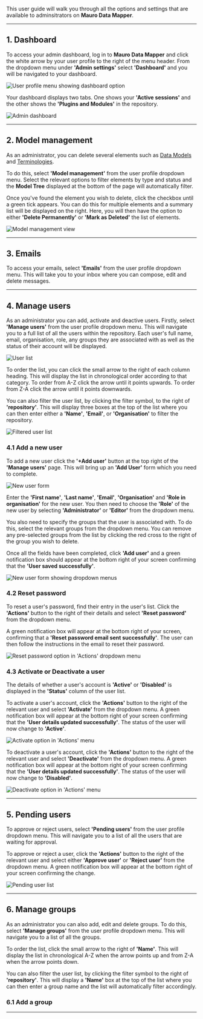 This user guide will walk you through all the options and settings that are available to adminsitrators on **Mauro Data Mapper**.

---
## 1. Dashboard

To access your admin dashboard, log in to **Mauro Data Mapper** and click the white arrow by your user profile to the right of the menu header. From the dropdown menu under **'Admin settings'** select **'Dashboard'** and you will be navigated to your dashboard.

![User profile menu showing dashboard option](user-profile-menu-dashboard.png)

Your dashboard displays two tabs. One shows your **'Active sessions'** and the other shows the **'Plugins and Modules'** in the repository. 

![Admin dashboard](admin-dashboard.png)

--- 

## 2. Model management

As an administrator, you can delete several elements such as [Data Models](../../glossary/data-model/data-model.md) and [Terminologies](../../glossary/terminology-data-type/terminology-data-type.md). 

To do this, select **'Model management'** from the user profile dropdown menu. Select the relevant options to filter elements by type and status and the **Model Tree** displayed at the bottom of the page will automatically filter. 

Once you've found the element you wish to delete, click the checkbox until a green tick appears. You can do this for multiple elements and a summary list will be displayed on the right. Here, you will then have the option to either **'Delete Permanently'** or **'Mark as Deleted'** the list of elements. 

![Model management view](model-management.png)

---

## 3. Emails

To access your emails, select **'Emails'** from the user profile dropdown menu. This will take you to your inbox where you can compose, edit and delete messages. 

---

## 4. Manage users 

As an administrator you can add, activate and deactive users. Firstly, select **'Manage users'** from the user profile dropdown menu. This will navigate you to a full list of all the users within the repository. Each user's full name, email, organisation, role, any groups they are associated with as well as the status of their account will be displayed. 

![User list](manage-users-list.png)

To order the list, you can click the small arrow to the right of each column heading. This will display the list in chronological order according to that category. To order from A-Z click the arrow until it points upwards. To order from Z-A click the arrow until it points downwards.

You can also filter the user list, by clicking the filter symbol, to the right of **'repository'**. This will display three boxes at the top of the list where you can then enter either a **'Name'**, **'Email'**, or **'Organisation'** to filter the repository.

![Filtered user list](filtered-user-list.png)


### 4.1 Add a new user

To add a new user click the **'+Add user'** button at the top right of the **'Manage users'** page. This will bring up an **'Add User'** form which you need to complete. 

![New user form](new-user-form.png)

Enter the **'First name'**, **'Last name'**, **'Email'**, **'Organisation'** and **'Role in organisation'** for the new user. You then need to choose the **'Role'** of the new user by selecting **'Administrator'** or **'Editor'** from the dropdown menu. 

You also need to specify the groups that the user is associated with. To do this, select the relevant groups from the dropdown menu. You can remove any pre-selected groups from the list by clicking the red cross to the right of the group you wish to delete.

Once all the fields have been completed, click **'Add user'** and a green notification box should appear at the bottom right of your screen confirming that the **'User saved successfully'**. 

![New user form showing dropdown menus](new-user-form-dropdown-menus.png)

### 4.2 Reset password

To reset a user's password, find their entry in the user's list. Click the **'Actions'** button to the right of their details and select **'Reset password'** from the dropdown menu. 

A green notification box will appear at the bottom right of your screen, confirming that a **'Reset password email sent successfully'**. The user can then follow the instructions in the email to reset their password. 

![Reset password option in 'Actions' dropdown menu](reset-password.png)

### 4.3 Activate or Deactivate a user

The details of whether a user's account is **'Active'** or **'Disabled'** is displayed in the **'Status'** column of the user list.

To activate a user's account, click the **'Actions'** button to the right of the relevant user and select **'Activate'** from the dropdown menu. A green notification box will appear at the bottom right of your screen confirming that the **'User details updated successfully'**. The status of the user will now change to **'Active'**. 

![Activate option in 'Actions' menu](activate-user.png)

To deactivate a user's account, click the **'Actions'** button to the right of the relevant user and select **'Deactivate'** from the dropdown menu. A green notification box will appear at the bottom right of your screen confirming that the **'User details updated successfully'**. The status of the user will now change to **'Disabled'**. 

![Deactivate option in 'Actions' menu](deactivate-user.png)

---

## 5. Pending users

To approve or reject users, select **'Pending users'** from the user profile dropdown menu. This will navigate you to a list of all the users that are waiting for approval. 

To approve or reject a user, click the **'Actions'** button to the right of the relevant user and select either **'Approve user'** or **'Reject user'** from the dropdown menu. A green notification box will appear at the bottom right of your screen confirming the change. 

![Pending user list](pending-user.png)

---

## 6. Manage groups

As an administrator you can also add, edit and delete groups. To do this, select **'Manage groups'** from the user profile dropdown menu. This will navigate you to a list of all the groups.

To order the list, click the small arrow to the right of **'Name'**. This will display the list in chronological A-Z when the arrow points up and from Z-A when the arrow points down.

You can also filter the user list, by clicking the filter symbol to the right of **'repository'**. This will display a **'Name'** box at the top of the list where you can then enter a group name and the list will automatically filter accordingly. 



### 6.1 Add a group


---
